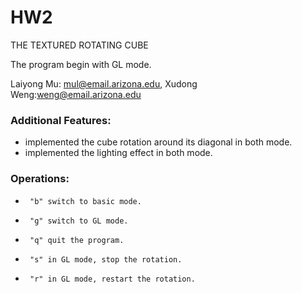 # HW2
THE TEXTURED ROTATING CUBE

The program begin with GL mode.

Laiyong Mu: mul@email.arizona.edu, 
Xudong Weng:weng@email.arizona.edu

### Additional Features:
- implemented the cube rotation around its diagonal in both mode.
- implemented the lighting effect in both mode.

### Operations:
 *      "b" switch to basic mode.
 *      "g" switch to GL mode.
 *      "q" quit the program.
 *      "s" in GL mode, stop the rotation.
 *      "r" in GL mode, restart the rotation.

